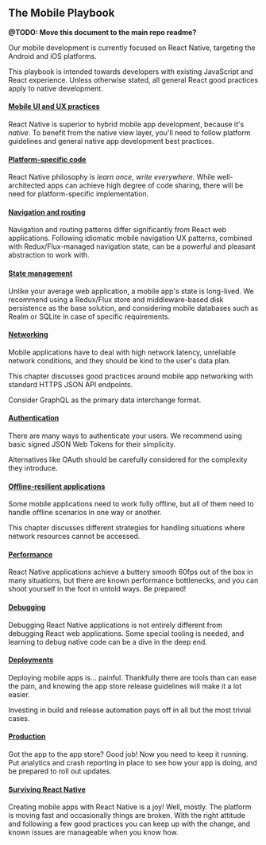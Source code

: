 ## The Mobile Playbook

**@TODO: Move this document to the main repo readme?**

Our mobile development is currently focused on React Native, targeting the Android and iOS platforms.

This playbook is intended towards developers with existing JavaScript and React experience. Unless otherwise stated, all general React good practices apply to native development.

#### [Mobile UI and UX practices](docs/mobile/mobile-ui-ux.md)

React Native is superior to hybrid mobile app development, because it's *native*. To benefit from the native view layer, you'll need to follow platform guidelines and general native app development best practices.

#### [Platform-specific code](docs/mobile/platform-specific-code.md)

React Native philosophy is *learn once, write everywhere*. While well-architected apps can achieve high degree of code sharing, there will be need for platform-specific implementation.

#### [Navigation and routing](docs/mobile/platform-specific-code.md)

Navigation and routing patterns differ significantly from React web applications. Following idiomatic mobile navigation UX patterns, combined with Redux/Flux-managed navigation state, can be a powerful and pleasant abstraction to work with.

#### [State management](docs/mobile/state-management.md)

Unlike your average web application, a mobile app's state is long-lived. We recommend using a Redux/Flux store and middleware-based disk persistence as the base solution, and considering mobile databases such as Realm or SQLite in case of specific requirements.

#### [Networking](docs/mobile/networking.md)

Mobile applications have to deal with high network latency, unreliable network conditions, and they should be kind to the user's data plan.

This chapter discusses good practices around mobile app networking with standard HTTPS JSON API endpoints.

Consider GraphQL as the primary data interchange format.

#### [Authentication](docs/mobile/authentication.md)

There are many ways to authenticate your users. We recommend using basic signed JSON Web Tokens for their simplicity.

Alternatives like OAuth should be carefully considered for the complexity they introduce.

#### [Offline-resilient applications](docs/mobile/offline-resilient-applications.md)

Some mobile applications need to work fully offline, but all of them need to handle offline scenarios in one way or another.

This chapter discusses different strategies for handling situations where network resources cannot be accessed.

#### [Performance](docs/mobile/performance.md)

React Native applications achieve a buttery smooth 60fps out of the box in many situations, but there are known performance bottlenecks, and you can shoot yourself in the foot in untold ways. Be prepared!

#### [Debugging](docs/mobile/debugging.md)

Debugging React Native applications is not entirely different from debugging React web applications. Some special tooling is needed, and learning to debug native code can be a dive in the deep end.

#### [Deployments](docs/mobile/deployments.md)

Deploying mobile apps is... painful. Thankfully there are tools than can ease the pain, and knowing the app store release guidelines will make it a lot easier.

Investing in build and release automation pays off in all but the most trivial cases.

#### [Production](docs/mobile/production.md)

Got the app to the app store? Good job! Now you need to keep it running. Put analytics and crash reporting in place to see how your app is doing, and be prepared to roll out updates.

#### [Surviving React Native](docs/mobile/surviving-react-native.md)

Creating mobile apps with React Native is a joy! Well, mostly. The platform is moving fast and occasionally things are broken. With the right attitude and following a few good practices you can keep up with the change, and known issues are manageable when you know how.
